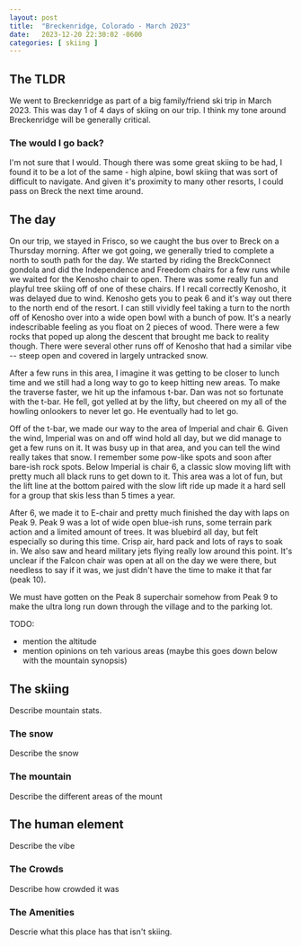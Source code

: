 ```yaml
---
layout: post
title:  "Breckenridge, Colorado - March 2023"
date:   2023-12-20 22:30:02 -0600
categories: [ skiing ]
---
```


## The TLDR
We went to Breckenridge as part of a big family/friend
ski trip in March 2023. This was day 1 of 4 days of skiing on 
our trip. I think my tone around Breckenridge will be generally
critical.

### The would I go back?
I'm not sure that I would. Though there was some great skiing 
to be had, I found it to be a lot of the same - high alpine,
bowl skiing that was sort of difficult to navigate. And given
it's proximity to many other resorts, I could pass on Breck
the next time around. 

## The day
On our trip, we stayed in Frisco, so we caught the bus over to Breck
on a Thursday morning. After we got going, we generally tried to 
complete a north to south path for the day. We started by riding the 
BreckConnect gondola and did the Independence and Freedom chairs
for a few runs while we waited for the Kenosho chair to open. There was
some really fun and playful tree skiing off of one of these chairs. If
I recall correctly Kenosho, it was delayed due to wind. 
Kenosho gets you to peak 6 and it's way out there to the north end of
the resort. I can still vividly feel taking a turn to the north
off of Kenosho over into a wide open bowl with a bunch of pow. 
It's a nearly indescribable feeling as you float on 2 pieces of 
wood. There were a few rocks that poped up along the descent 
that brought me back to reality though. There were several other
runs off of Kenosho that had a similar vibe -- steep open and covered
in largely untracked snow.

After a few runs in this area, I imagine it was getting to be closer 
to lunch time and we still had a long way to go to keep hitting
new areas. To make the traverse faster, we hit up the infamous t-bar.
Dan was not so fortunate with the t-bar. He fell, got yelled at by
the lifty, but cheered on my all of the howling onlookers to never
let go. He eventually had to let go. 

Off of the t-bar, we made our way to the area of Imperial and chair 6. 
Given the wind, Imperial was on and off wind hold all day, but we 
did manage to get a few runs on it. It was busy up in that area, and you
can tell the wind really takes that snow. I remember some pow-like spots 
and soon after bare-ish rock spots. Below Imperial is chair 6, a classic
slow moving lift with pretty much all black runs to get down to it. This 
area was a lot of fun, but the lift line at the bottom paired with the
slow lift ride up made it a hard sell for a group that skis less than
5 times a year. 

After 6, we made it to E-chair and pretty much finished the day with laps
on Peak 9. Peak 9 was a lot of wide open blue-ish runs, some terrain park
action and a limited amount of trees. It was bluebird all day, but felt 
especially so during this time. Crisp air, hard pack and lots of rays to 
soak in. We also saw and heard military jets flying really low around this point.
It's unclear if the Falcon chair was open at all on the day we were there, 
but needless to say if it was, we just didn't have the time to make it 
that far (peak 10). 

We must have gotten on the Peak 8 superchair somehow from Peak 9 
to make the ultra long run down through the village and to the parking lot.

TODO: 
- mention the altitude 
- mention opinions on teh various areas (maybe this goes down below with
the mountain synopsis)

## The skiing
Describe mountain stats.
### The snow
Describe the snow

### The mountain
Describe the different areas of the mount

## The human element
Describe the vibe
 
### The Crowds
Describe how crowded it was

### The Amenities
Descrie what this place has that isn't skiing.